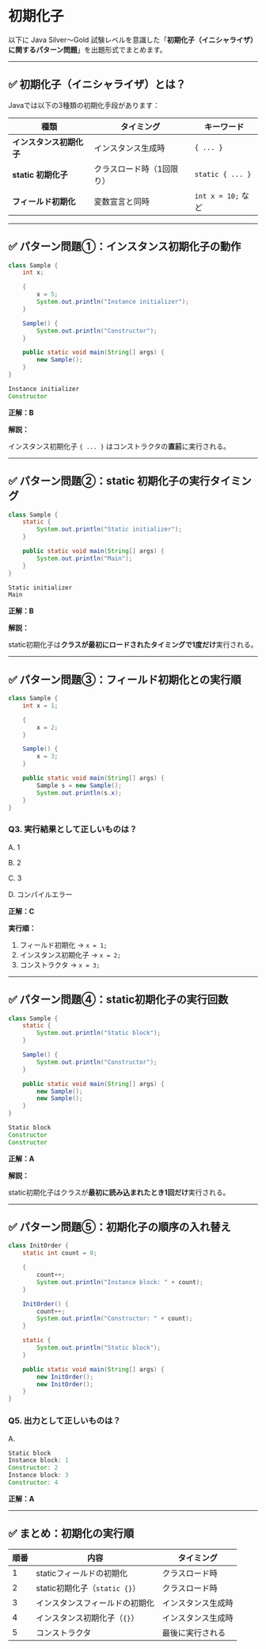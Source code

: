 # 初期化子

以下に Java Silver〜Gold 試験レベルを意識した「**初期化子（イニシャライザ）に関するパターン問題**」を出題形式でまとめます。

---

## ✅ 初期化子（イニシャライザ）とは？

Javaでは以下の3種類の初期化手段があります：

| 種類 | タイミング | キーワード |
| --- | --- | --- |
| **インスタンス初期化子** | インスタンス生成時 | `{ ... }` |
| **static 初期化子** | クラスロード時（1回限り） | `static { ... }` |
| **フィールド初期化** | 変数宣言と同時 | `int x = 10;` など |

---

## ✅ パターン問題①：インスタンス初期化子の動作

```java
class Sample {
    int x;

    {
        x = 5;
        System.out.println("Instance initializer");
    }

    Sample() {
        System.out.println("Constructor");
    }

    public static void main(String[] args) {
        new Sample();
    }
}
```

```java
Instance initializer  
Constructor
```

**正解：B**

**解説：**

インスタンス初期化子 `{ ... }` はコンストラクタの**直前**に実行される。

---

## ✅ パターン問題②：static 初期化子の実行タイミング

```java
class Sample {
    static {
        System.out.println("Static initializer");
    }

    public static void main(String[] args) {
        System.out.println("Main");
    }
}
```

```java
Static initializer  
Main
```

**正解：B**

**解説：**

static初期化子は**クラスが最初にロードされたタイミングで1度だけ**実行される。

---

## ✅ パターン問題③：フィールド初期化との実行順

```java
class Sample {
    int x = 1;

    {
        x = 2;
    }

    Sample() {
        x = 3;
    }

    public static void main(String[] args) {
        Sample s = new Sample();
        System.out.println(s.x);
    }
}
```

### Q3. 実行結果として正しいものは？

A. 1

B. 2

C. 3

D. コンパイルエラー

**正解：C**

**実行順：**

1. フィールド初期化 → `x = 1;`
2. インスタンス初期化子 → `x = 2;`
3. コンストラクタ → `x = 3;`

---

## ✅ パターン問題④：static初期化子の実行回数

```java
class Sample {
    static {
        System.out.println("Static block");
    }

    Sample() {
        System.out.println("Constructor");
    }

    public static void main(String[] args) {
        new Sample();
        new Sample();
    }
}
```

```java
Static block  
Constructor  
Constructor
```

**正解：A**

**解説：**

static初期化子はクラスが**最初に読み込まれたとき1回だけ**実行される。

---

## ✅ パターン問題⑤：初期化子の順序の入れ替え

```java
class InitOrder {
    static int count = 0;

    {
        count++;
        System.out.println("Instance block: " + count);
    }

    InitOrder() {
        count++;
        System.out.println("Constructor: " + count);
    }

    static {
        System.out.println("Static block");
    }

    public static void main(String[] args) {
        new InitOrder();
        new InitOrder();
    }
}
```

### Q5. 出力として正しいものは？

A.

```java
Static block  
Instance block: 1  
Constructor: 2  
Instance block: 3  
Constructor: 4
```

**正解：A**

---

## ✅ まとめ：初期化の実行順

| 順番 | 内容 | タイミング |
| --- | --- | --- |
| 1 | staticフィールドの初期化 | クラスロード時 |
| 2 | static初期化子（`static {}`） | クラスロード時 |
| 3 | インスタンスフィールドの初期化 | インスタンス生成時 |
| 4 | インスタンス初期化子（`{}`） | インスタンス生成時 |
| 5 | コンストラクタ | 最後に実行される |